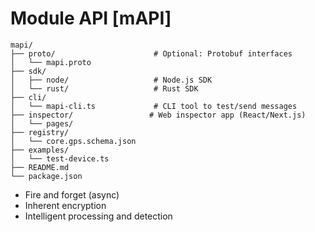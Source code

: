 # Module API [mAPI]

```
mapi/
├── proto/                      # Optional: Protobuf interfaces
│   └── mapi.proto
├── sdk/
│   ├── node/                   # Node.js SDK
│   └── rust/                   # Rust SDK
├── cli/
│   └── mapi-cli.ts             # CLI tool to test/send messages
├── inspector/                 # Web inspector app (React/Next.js)
│   └── pages/
├── registry/
│   └── core.gps.schema.json
├── examples/
│   └── test-device.ts
├── README.md
└── package.json
```


* Fire and forget (async)
* Inherent encryption
* Intelligent processing and detection
